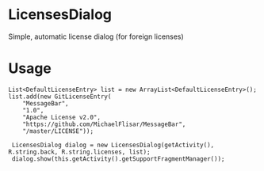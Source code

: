 LicensesDialog
==============

Simple, automatic license dialog (for foreign licenses)

Usage
=========

    List<DefaultLicenseEntry> list = new ArrayList<DefaultLicenseEntry>();
    list.add(new GitLicenseEntry(
        "MessageBar", 
        "1.0", 
        "Apache License v2.0", 
        "https://github.com/MichaelFlisar/MessageBar", 
        "/master/LICENSE"));
        
     LicensesDialog dialog = new LicensesDialog(getActivity(), R.string.back, R.string.licenses, list);
     dialog.show(this.getActivity().getSupportFragmentManager());
